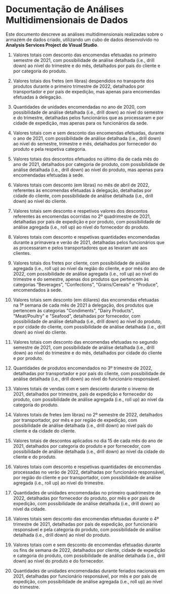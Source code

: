 # Documentação de Análises Multidimensionais de Dados

Este documento descreve as análises multidimensionais realizadas sobre o armazém de dados criado, utilizando um cubo de dados desenvolvido no **Analysis Services Project do Visual Studio**.

1. Valores totais com desconto das encomendas efetuadas no primeiro semestre de 
2021, com possibilidade de análise detalhada (i.e., drill down) ao nível do trimestre 
e do mês, detalhados por país do cliente e por categoria do produto. 
2. Valores totais dos fretes (em libras) despendidos no transporte dos produtos durante 
o primeiro trimestre de 2022, detalhados por transportador e por país de expedição, 
mas apenas para encomendas efetuadas à delegação. 
3. Quantidades de unidades encomendadas no ano de 2020, com possibilidade de 
análise detalhada (i.e., drill down) ao nível do semestre e do trimestre, detalhadas 
pelos funcionários que as processaram e por cidade de expedição, mas apenas para 
os funcionários da sede. 
4. Valores totais com e sem desconto das encomendas efetuadas, durante o ano de 
2021, com possibilidade de análise detalhada (i.e., drill down) ao nível do semestre, 
trimestre e mês, detalhados por fornecedor do produto e pela respetiva categoria. 
5. Valores totais dos descontos efetuados no último dia de cada mês do ano de 2021, 
detalhados por categoria de produto, com possibilidade de análise detalhada (i.e., 
drill down) ao nível do produto, mas apenas para encomendadas efetuadas à sede. 
6. Valores totais com desconto (em libras) no mês de abril de 2022, referentes às 
encomendas efetuadas à delegação, detalhadas por cidade do cliente, com 
possibilidade de análise detalhada (i.e., drill down) ao nível do cliente. 
7. Valores totais sem desconto e respetivos valores dos descontos referentes às 
encomendas ocorridas no 2º quadrimestre de 2021, detalhadas por país de 
expedição e por produto, com possibilidade de análise agregada (i.e., roll up) ao 
nível do fornecedor do produto. 
8. Valores totais com desconto e respetivas quantidades encomendadas durante a 
primavera e verão de 2021, detalhadas pelos funcionários que as processaram e 
pelos transportadores que as levaram até aos clientes. 
9. Valores totais dos fretes por cliente, com possibilidade de análise agregada (i.e., roll 
up) ao nível da região do cliente, e por mês do ano de 2022, com possibilidade de 
análise agregada (i.e., roll up) ao nível do trimestre e do semestre, apenas dos 
produtos que pertencem às categorias “Beverages”, “Confections”, “Grains/Cereals” 
e "Produce", encomendados à sede. 

10. Valores totais sem desconto (em dólares) das encomendas efetuadas na 1ª semana 
de cada mês de 2021 à delegação, dos produtos que pertencem às categorias 
"Condiments", "Dairy Products", "Meat/Poultry" e "Seafood", detalhadas por 
fornecedor, com possibilidade de análise detalhada (i.e., drill down) ao nível do 
produto, e por cidade do cliente, com possibilidade de análise detalhada (i.e., drill 
down) ao nível do cliente. 
11. Valores totais com desconto das encomendas efetuadas no segundo semestre de 2021, com possibilidade de análise detalhada (i.e., drill down) ao nível do trimestre e do mês, detalhados por cidade do cliente e por produto.
12. Quantidades de produtos encomendados no 3º trimestre de 2022, detalhadas por transportador e por país do cliente, com possibilidade de análise detalhada (i.e., drill down) ao nível do funcionário responsável.
13. Valores totais de vendas com e sem desconto durante o inverno de 2021, detalhados por trimestre, país de expedição e fornecedor do produto, com possibilidade de análise agregada (i.e., roll up) ao nível da categoria do produto.
14. Valores totais de fretes (em libras) no 2º semestre de 2022, detalhados por transportador, por mês e por região de expedição, com possibilidade de análise detalhada (i.e., drill down) ao nível país do cliente e da cidade do cliente.
15. Valores totais de descontos aplicados no dia 15 de cada mês do ano de 2021, detalhados por categoria do produto e por fornecedor, com possibilidade de análise detalhada (i.e., drill down) ao nível da cidade do cliente e do produto.
16. Valores totais com desconto e respetivas quantidades de encomendas processadas no verão de 2022, detalhadas por funcionário responsável, por região do cliente e por transportador, com possibilidade de análise agregada (i.e., roll up) ao nível do trimestre.
17. Quantidades de unidades encomendadas no primeiro quadrimestre de 2022, detalhadas por fornecedor do produto, por mês e por país de expedição, com possibilidade de análise detalhada (i.e., drill down) ao nível da cidade.
18. Valores totais sem desconto das encomendas efetuadas durante o 4º trimestre de 2021, detalhadas por país de expedição, por funcionário responsável e pela categoria do produto, com possibilidade de análise detalhada (i.e., drill down) ao nível do produto.
19. Valores totais com e sem desconto de encomendas efetuadas durante os fins de semana de 2022, detalhados por cliente, cidade de expedição e categoria do produto, com possibilidade de análise detalhada (i.e., drill down) ao nível do produto e do fornecedor.
20. Quantidades de unidades encomendadas durante feriados nacionais em 2021, detalhadas por funcionário responsável, por mês e por país de expedição, com possibilidade de análise agregada (i.e., roll up) ao nível do trimestre.
